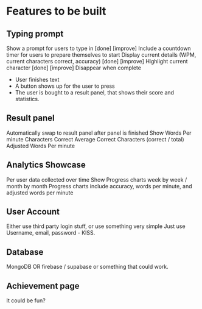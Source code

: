 # Features to be built

## Typing prompt

Show a prompt for users to type in [done] [improve]
Include a countdown timer for users to prepare themselves to start
Display current details (WPM, current characters correct, accuracy) [done] [improve]
Highlight current character [done] [improve]
Disappear when complete
  - User finishes text
  - A button shows up for the user to press
  - The user is bought to a result panel, that shows their score and statistics. 

## Result panel

Automatically swap to result panel after panel is finished
Show Words Per minute
Characters Correct
Average Correct Characters (correct / total)
Adjusted Words Per minute 

## Analytics Showcase

Per user data collected over time
Show Progress charts week by week / month by month
Progress charts include accuracy, words per minute, and adjusted words per minute

## User Account

Either use third party login stuff, or use something very simple
Just use Username, email, password - KISS.

## Database

MongoDB OR firebase / supabase or something that could work. 

## Achievement page

It could be fun?